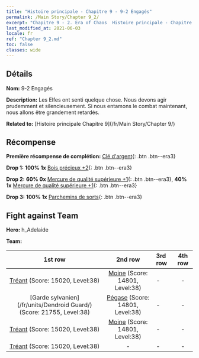 ```yaml
---
title: "Histoire principale - Chapitre 9 - 9-2 Engagés"
permalink: /Main Story/Chapter 9_2/
excerpt: "Chapitre 9 - 2. Era of Chaos  Histoire principale - Chapitre 9_2. 9-2 Engagés"
last_modified_at: 2021-06-03
locale: fr
ref: "Chapter 9_2.md"
toc: false
classes: wide
---
```


## Détails

 **Nom:** 9-2 Engagés

 **Description:** Les Elfes ont senti quelque chose. Nous devons agir prudemment et silencieusement. Si nous entamons le combat maintenant, nous allons être grandement retardés.

 **Related to:** [Histoire principale Chapitre 9](/fr/Main Story/Chapter 9/)

## Récompense

 **Première récompense de complétion:** [Clé d'argent](/ItemsFR/con_693/){: .btn .btn--era3}

 **Drop 1:** **100% 1x** [Bois précieux +2](/ItemsFR/mat_27/){: .btn .btn--era3}

 **Drop 2:** **60% 0x** [Mercure de qualité supérieure +1](/ItemsFR/mat_21/){: .btn .btn--era3}, **40% 1x** [Mercure de qualité supérieure +1](/ItemsFR/mat_21/){: .btn .btn--era3}

 **Drop 3:** **100% 1x** [Parchemins de sorts](/ItemsFR/con_694/){: .btn .btn--era3}


## Fight against Team
 **Hero:** h_Adelaide

 **Team:**


  | 1st row | 2nd row | 3rd row | 4th row |
  |:----:|:----:|:----|:----:|
  | [Tréant](/fr/units/Treant/) (Score: 15020, Level:38)  | [Moine](/fr/units/Monk/) (Score: 14801, Level:38)  | - | - |
  | [Garde sylvanien](/fr/units/Dendroid Guard/) (Score: 21755, Level:38)  | [Pégase](/fr/units/Pegasus/) (Score: 14801, Level:38)  | - | - |
  | [Tréant](/fr/units/Treant/) (Score: 15020, Level:38)  | [Moine](/fr/units/Monk/) (Score: 14801, Level:38)  | - | - |
  | [Tréant](/fr/units/Treant/) (Score: 15020, Level:38)  | - | - | - |



